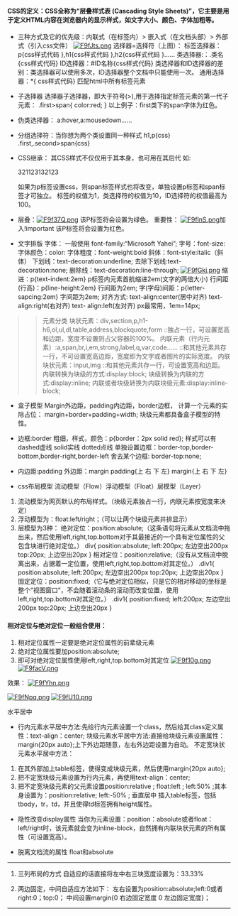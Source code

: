 #### CSS的定义：CSS全称为“层叠样式表 (Cascading Style Sheets)”，它主要是用于定义HTML内容在浏览器内的显示样式，如文字大小、颜色、字体加粗等。

- 三种方式及它的优先级：内联式（在标签内）> 嵌入式（在文档头部）> 外部式（引入css文件）
 [![F9fJts.png](https://s1.ax1x.com/2018/11/21/F9fJts.png)](https://imgchr.com/i/F9fJts)
选择器=选择符（上图）：
标签选择器：p{css样式代码 },h1{css样式代码 },h2{css样式代码 }……
类选择器:：.类名{css样式代码}
ID选择器：#ID名称{css样式代码}
类选择器和ID选择器的差别：类选择器可以使用多次，ID选择器整个文档中只能使用一次。
通用选择器：*{ css样式代码} 匹配html中所有标签元素

- 子选择器
选择器子选择器，即大于符号(>),用于选择指定标签元素的第一代子元素：
.first>span{
	color:red;
}
以上例子：first类下的span字体为红色。

- 伪类选择器：
a:hover,a:mousedown……

- 分组选择符：当你想为两个类设置同一种样式
h1,p{css}
.first,.second>span{css}

- CSS继承：
其CSS样式不仅仅用于其本身，也可用在其后代
如:<p>321<span>123132</span>123</p> 如果为p标签设置css，则span标签样式也将改变，单独设置p标签和span标签才可独立。
标签的权值为1，类选择符的权值为10，ID选择符的权值最高为100。

- 层叠：[![F9f37Q.png](https://s1.ax1x.com/2018/11/21/F9f37Q.png)](https://imgchr.com/i/F9f37Q)  该P标签将会设置为绿色。
重要性： [![F9flnS.png](https://s1.ax1x.com/2018/11/21/F9flnS.png)](https://imgchr.com/i/F9flnS)加入!important   该P标签将会设置为红色。

- 文字排版
字体：
一般使用 font-family:“Microsoft Yahei”;
字号：font-size:
字体颜色：color:
字体粗度：font-weight:bold
斜体：font-style:italic（斜体）
下划线：text-decoration:underline; 去除下划线:text-decoration:none;
删除线：text-decoration:line-through;  [![F9fGkj.png](https://s1.ax1x.com/2018/11/21/F9fGkj.png)](https://imgchr.com/i/F9fGkj)
缩进：p{text-indent:2em} p标签内元素首航缩进2em(文字的两倍大小)
行间距(行高)：p{line-height:2em} 行间距为2em;
字(字母)间距：p{letter-sapcing:2em} 字间距为2em;
对齐方式: text-align:center(居中对齐)  text- align:right(右对齐)  text- align:left(左对齐)
px最常用，1em=14px;
>>元素分类
块状元素：div,section,p,h1-h6,ol,ul,dl,table,address,blockquote,form
::独占一行，可设置宽高和边距，宽度不设置则占父容器的100%。
内联元素（行内元素）:a,span,br,i,em,strong,label,q,var,code……
::和其他元素共存一行，不可设置宽高边距，宽度即为文字或者图片的实际宽度。
内联块状元素：input,img
::和其他元素共存一行，可设置宽高和边距。
内联转换为块级的方式:display:block;
块级转换为内联的方式:display:inline;
内联或者块级转换为内联块级元素:display:inline-block;


- 盒子模型
Margin外边距，padding内边距，border边框，
计算一个元素的实际占位： margin+border+padding+width;
块级元素都具备盒子模型的特性。

- 边框:border
粗细，样式，颜色：p{border：2px solid red};
样式可以有dashed虚线 solid实线 dotted点线
单独设置边框：border-top,border-bottom,border-right,border-left
舍去某个边框: border-top:none;

- 内边距:padding                外边距：margin
padding{上 右 下 左}			margin{上 右 下 左}

- css布局模型
流动模型（Flow）浮动模型（Float）层模型（Layer）

1. 流动模型为网页默认的布局样式。（块级元素独占一行，内联元素按宽度来决定）
2. 浮动模型为：float:left/right；（可以让两个块级元素并排显示）
3. 层模型为3种：
绝对定位：position:absolute;（这条语句将元素从文档流中拖出来，然后使用left,right,top.bottom对于其最接近的一个具有定位属性的父包含块进行绝对定位。）
div{
	position:absolute;
	left:200px; 左边空出200px
	top:20px; 上边空出20px
}
相对定位：position:relative;（没有从文档流中脱离出来，占据着一定位置，使用left,right,top.bottom对其定位。）
.div1{
	position:absolute;
	left:200px; 左边空出200px
	top:20px; 上边空出20px
}
固定定位：position:fixed;（它与绝对定位相似，只是它的相对移动的坐标是整个“视图窗口”，不会随着滚动条的滚动而改变位置，使用left,right,top.bottom对其定位。）
.div1{
	position:fixed;
	left:200px; 左边空出200px
	top:20px; 上边空出20px
}

#### 相对定位与绝对定位一般组合使用：
1.	相对定位属性一定要是绝对定位属性的前辈级元素
2.	绝对定位属性要加position:absolute;
3.	即可对绝对定位属性使用left,right,top.bottom对其定位
 [![F9f10g.png](https://s1.ax1x.com/2018/11/21/F9f10g.png)](https://imgchr.com/i/F9f10g)
[![F9facV.png](https://s1.ax1x.com/2018/11/21/F9facV.png)](https://imgchr.com/i/F9facV)

效果： [![F9fYhn.png](https://s1.ax1x.com/2018/11/21/F9fYhn.png)](https://imgchr.com/i/F9fYhn)


[![F9fNpq.png](https://s1.ax1x.com/2018/11/21/F9fNpq.png)](https://imgchr.com/i/F9fNpq)
[![F9fU10.png](https://s1.ax1x.com/2018/11/21/F9fU10.png)](https://imgchr.com/i/F9fU10)
 
水平居中

- 行内元素水平居中方法:先给行内元素设置一个class，然后给其class定义属性：text-align：center;
块级元素水平居中方法:直接给块级元素设置属性：margin{20px auto};上下外边距随意，左右外边距设置为自动。
不定宽块状元素水平居中方法：
1.	在其外部加上table标签，使得变成块级元素，然后使用margin{20px auto};
2.	把不定宽块级元素设置为行内元素，再使用text-align：center;
3.	把不定宽块级元素的父元素设置position:relative ; float:left ; left:50% ;其本身设置为：position:relative; left:-50% ;
垂直居中
插入table标签，包括tbody，tr，td，并且使得td标签拥有height属性。


- 隐性改变display属性
当你为元素设置：position：absolute或者float：left/right时，该元素就会变为inline-block，自然拥有内联块状元素的所有属性（可设置宽高）。

 - 脱离文档流的属性
float和absolute
----------
1. 三列布局的方式
自适应的话直接将左中右三块宽度设置为：33.33%

2. 两边固定，中间自适应方法如下：
左右设置为position:absolute;left:0或者right:0；top:0；
中间设置margin{0 右边固定宽度 0 左边固定宽度}；
-----------